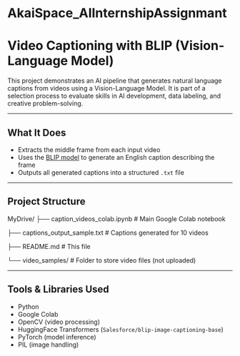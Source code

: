 # AkaiSpace_AIInternshipAssignmant
 
# Video Captioning with BLIP (Vision-Language Model)

This project demonstrates an AI pipeline that generates natural language captions from videos using a Vision-Language Model. It is part of a selection process to evaluate skills in AI development, data labeling, and creative problem-solving.

---

## What It Does

- Extracts the middle frame from each input video
- Uses the [BLIP model](https://huggingface.co/Salesforce/blip-image-captioning-base) to generate an English caption describing the frame
- Outputs all generated captions into a structured `.txt` file

---

## Project Structure

MyDrive/
├── caption_videos_colab.ipynb # Main Google Colab notebook

├── captions_output_sample.txt # Captions generated for 10 videos

├── README.md # This file

└── video_samples/ # Folder to store video files (not uploaded)

---

## Tools & Libraries Used

- Python 
- Google Colab
- OpenCV (video processing)
- HuggingFace Transformers (`Salesforce/blip-image-captioning-base`)
- PyTorch (model inference)
- PIL (image handling)

